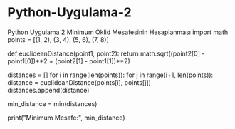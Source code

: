 # Python-Uygulama-2
Python Uygulama 2 Minimum Öklid Mesafesinin Hesaplanması
import math
points = [(1, 2), (3, 4), (5, 6), (7, 8)]

def euclideanDistance(point1, point2):
    return math.sqrt((point2[0] - point1[0])**2 + (point2[1] - point1[1])**2)

distances = []
for i in range(len(points)):
    for j in range(i+1, len(points)):
        distance = euclideanDistance(points[i], points[j])
        distances.append(distance)

min_distance = min(distances)

print("Minimum Mesafe:", min_distance)


